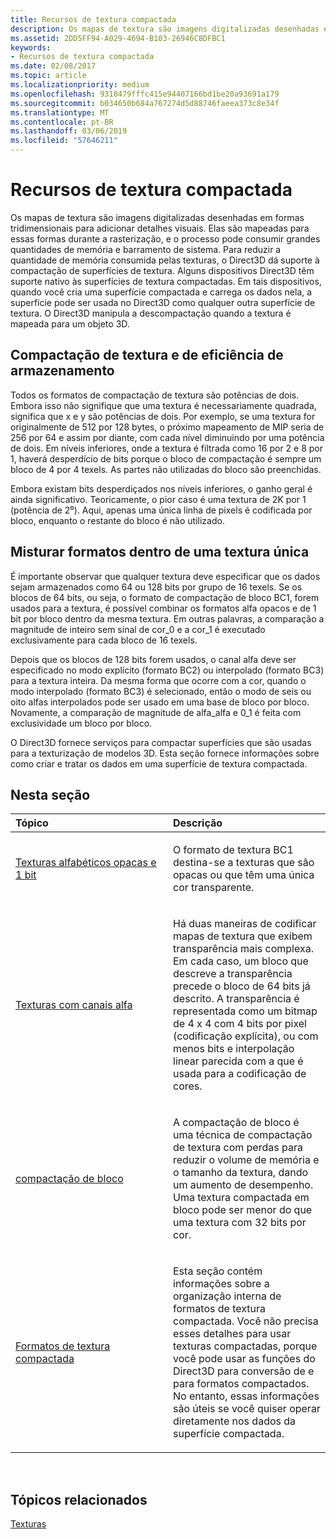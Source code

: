 ```yaml
---
title: Recursos de textura compactada
description: Os mapas de textura são imagens digitalizadas desenhadas em formas tridimensionais para adicionar detalhes visuais.
ms.assetid: 2DD5FF94-A029-4694-B103-26946C8DFBC1
keywords:
- Recursos de textura compactada
ms.date: 02/08/2017
ms.topic: article
ms.localizationpriority: medium
ms.openlocfilehash: 9318479fffc415e94407166bd1be20a93691a179
ms.sourcegitcommit: b034650b684a767274d5d88746faeea373c8e34f
ms.translationtype: MT
ms.contentlocale: pt-BR
ms.lasthandoff: 03/06/2019
ms.locfileid: "57646211"
---
```

# <a name="compressed-texture-resources"></a>Recursos de textura compactada


Os mapas de textura são imagens digitalizadas desenhadas em formas tridimensionais para adicionar detalhes visuais. Elas são mapeadas para essas formas durante a rasterização, e o processo pode consumir grandes quantidades de memória e barramento de sistema. Para reduzir a quantidade de memória consumida pelas texturas, o Direct3D dá suporte à compactação de superfícies de textura. Alguns dispositivos Direct3D têm suporte nativo às superfícies de textura compactadas. Em tais dispositivos, quando você cria uma superfície compactada e carrega os dados nela, a superfície pode ser usada no Direct3D como qualquer outra superfície de textura. O Direct3D manipula a descompactação quando a textura é mapeada para um objeto 3D.

## <a name="span-idstorage-efficiency-and-texture-compressionspanspan-idstorage-efficiency-and-texture-compressionspanspan-idstorage-efficiency-and-texture-compressionspanstorage-efficiency-and-texture-compression"></a><span id="Storage-Efficiency-and-Texture-Compression"></span><span id="storage-efficiency-and-texture-compression"></span><span id="STORAGE-EFFICIENCY-AND-TEXTURE-COMPRESSION"></span>Compactação de textura e de eficiência de armazenamento


Todos os formatos de compactação de textura são potências de dois. Embora isso não signifique que uma textura é necessariamente quadrada, significa que x e y são potências de dois. Por exemplo, se uma textura for originalmente de 512 por 128 bytes, o próximo mapeamento de MIP seria de 256 por 64 e assim por diante, com cada nível diminuindo por uma potência de dois. Em níveis inferiores, onde a textura é filtrada como 16 por 2 e 8 por 1, haverá desperdício de bits porque o bloco de compactação é sempre um bloco de 4 por 4 texels. As partes não utilizadas do bloco são preenchidas.

Embora existam bits desperdiçados nos níveis inferiores, o ganho geral é ainda significativo. Teoricamente, o pior caso é uma textura de 2K por 1 (potência de 2⁰). Aqui, apenas uma única linha de pixels é codificada por bloco, enquanto o restante do bloco é não utilizado.

## <a name="span-idmixing-formats-within-a-single-texturespanspan-idmixing-formats-within-a-single-texturespanspan-idmixing-formats-within-a-single-texturespanmixing-formats-within-a-single-texture"></a><span id="Mixing-Formats-Within-a-Single-Texture"></span><span id="mixing-formats-within-a-single-texture"></span><span id="MIXING-FORMATS-WITHIN-A-SINGLE-TEXTURE"></span>Misturar formatos dentro de uma textura única


É importante observar que qualquer textura deve especificar que os dados sejam armazenados como 64 ou 128 bits por grupo de 16 texels. Se os blocos de 64 bits, ou seja, o formato de compactação de bloco BC1, forem usados para a textura, é possível combinar os formatos alfa opacos e de 1 bit por bloco dentro da mesma textura. Em outras palavras, a comparação a magnitude de inteiro sem sinal de cor\_0 e a cor\_1 é executado exclusivamente para cada bloco de 16 texels.

Depois que os blocos de 128 bits forem usados, o canal alfa deve ser especificado no modo explícito (formato BC2) ou interpolado (formato BC3) para a textura inteira. Da mesma forma que ocorre com a cor, quando o modo interpolado (formato BC3) é selecionado, então o modo de seis ou oito alfas interpolados pode ser usado em uma base de bloco por bloco. Novamente, a comparação de magnitude de alfa\_alfa e 0\_1 é feita com exclusividade um bloco por bloco.

O Direct3D fornece serviços para compactar superfícies que são usadas para a texturização de modelos 3D. Esta seção fornece informações sobre como criar e tratar os dados em uma superfície de textura compactada.

## <a name="span-idin-this-sectionspanin-this-section"></a><span id="in-this-section"></span>Nesta seção


<table>
<colgroup>
<col width="50%" />
<col width="50%" />
</colgroup>
<thead>
<tr class="header">
<th align="left">Tópico</th>
<th align="left">Descrição</th>
</tr>
</thead>
<tbody>
<tr class="odd">
<td align="left"><p><a href="opaque-and-1-bit-alpha-textures.md">Texturas alfabéticos opacas e 1 bit</a></p></td>
<td align="left"><p>O formato de textura BC1 destina-se a texturas que são opacas ou que têm uma única cor transparente.</p></td>
</tr>
<tr class="even">
<td align="left"><p><a href="textures-with-alpha-channels.md">Texturas com canais alfa</a></p></td>
<td align="left"><p>Há duas maneiras de codificar mapas de textura que exibem transparência mais complexa. Em cada caso, um bloco que descreve a transparência precede o bloco de 64 bits já descrito. A transparência é representada como um bitmap de 4 x 4 com 4 bits por pixel (codificação explícita), ou com menos bits e interpolação linear parecida com a que é usada para a codificação de cores.</p></td>
</tr>
<tr class="odd">
<td align="left"><p><a href="block-compression.md">compactação de bloco</a></p></td>
<td align="left"><p>A compactação de bloco é uma técnica de compactação de textura com perdas para reduzir o volume de memória e o tamanho da textura, dando um aumento de desempenho. Uma textura compactada em bloco pode ser menor do que uma textura com 32 bits por cor.</p></td>
</tr>
<tr class="even">
<td align="left"><p><a href="compressed-texture-formats.md">Formatos de textura compactada</a></p></td>
<td align="left"><p>Esta seção contém informações sobre a organização interna de formatos de textura compactada. Você não precisa esses detalhes para usar texturas compactadas, porque você pode usar as funções do Direct3D para conversão de e para formatos compactados. No entanto, essas informações são úteis se você quiser operar diretamente nos dados da superfície compactada.</p></td>
</tr>
</tbody>
</table>

 

## <a name="span-idrelated-topicsspanrelated-topics"></a><span id="related-topics"></span>Tópicos relacionados


[Texturas](textures.md)

 

 




